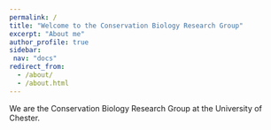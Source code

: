 ```yaml
---
permalink: /
title: "Welcome to the Conservation Biology Research Group"
excerpt: "About me"
author_profile: true
sidebar:
 nav: "docs" 
redirect_from: 
  - /about/
  - /about.html
---
```

  
We are the Conservation Biology Research Group at the University of Chester.
 
